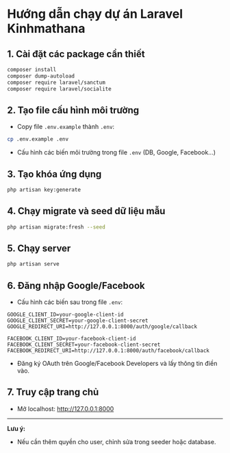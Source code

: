 # Hướng dẫn chạy dự án Laravel Kinhmathana

## 1. Cài đặt các package cần thiết
```bash
composer install
composer dump-autoload
composer require laravel/sanctum
composer require laravel/socialite
```

## 2. Tạo file cấu hình môi trường
- Copy file `.env.example` thành `.env`:
```bash
cp .env.example .env
```
- Cấu hình các biến môi trường trong file `.env` (DB, Google, Facebook...)

## 3. Tạo khóa ứng dụng
```bash
php artisan key:generate
```

## 4. Chạy migrate và seed dữ liệu mẫu
```bash
php artisan migrate:fresh --seed
```

## 5. Chạy server
```bash
php artisan serve
```

## 6. Đăng nhập Google/Facebook
- Cấu hình các biến sau trong file `.env`:
```
GOOGLE_CLIENT_ID=your-google-client-id
GOOGLE_CLIENT_SECRET=your-google-client-secret
GOOGLE_REDIRECT_URI=http://127.0.0.1:8000/auth/google/callback

FACEBOOK_CLIENT_ID=your-facebook-client-id
FACEBOOK_CLIENT_SECRET=your-facebook-client-secret
FACEBOOK_REDIRECT_URI=http://127.0.0.1:8000/auth/facebook/callback
```
- Đăng ký OAuth trên Google/Facebook Developers và lấy thông tin điền vào.

## 7. Truy cập trang chủ
- Mở localhost: http://127.0.0.1:8000

---
**Lưu ý:**
- Nếu cần thêm quyền cho user, chỉnh sửa trong seeder hoặc database.